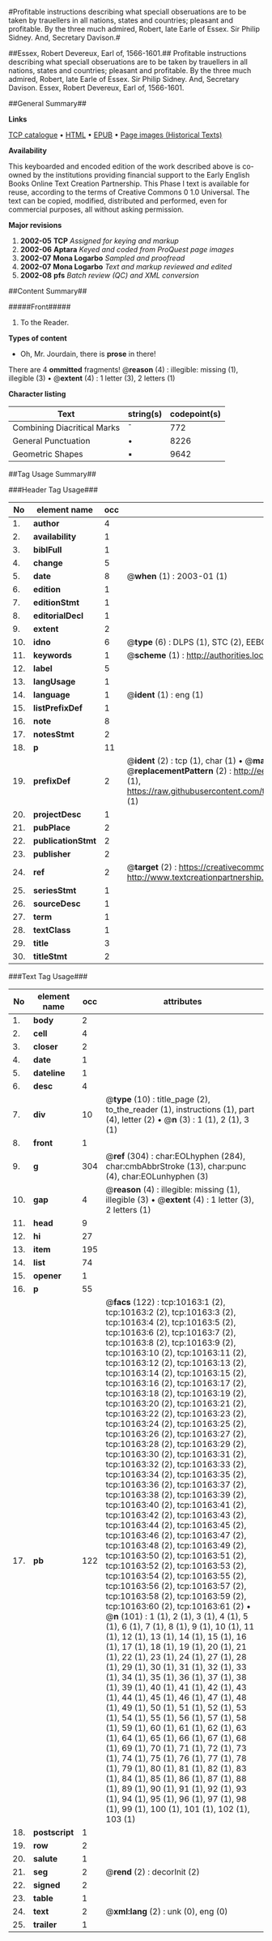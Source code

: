 #Profitable instructions describing what speciall obseruations are to be taken by trauellers in all nations, states and countries; pleasant and profitable. By the three much admired, Robert, late Earle of Essex. Sir Philip Sidney. And, Secretary Davison.#

##Essex, Robert Devereux, Earl of, 1566-1601.##
Profitable instructions describing what speciall obseruations are to be taken by trauellers in all nations, states and countries; pleasant and profitable. By the three much admired, Robert, late Earle of Essex. Sir Philip Sidney. And, Secretary Davison.
Essex, Robert Devereux, Earl of, 1566-1601.

##General Summary##

**Links**

[TCP catalogue](http://www.ota.ox.ac.uk/tcp/)  • 
[HTML](http://tei.it.ox.ac.uk/tcp/Texts-HTML/free/A20/A20377.html)  • 
[EPUB](http://tei.it.ox.ac.uk/tcp/Texts-EPUB/free/A20/A20377.epub) • 
[Page images (Historical Texts)](https://data.historicaltexts.jisc.ac.uk/view?pubId=eebo-99845274e&pageId=eebo-99845274e-10163-1)

**Availability**

This keyboarded and encoded edition of the
	       work described above is co-owned by the institutions
	       providing financial support to the Early English Books
	       Online Text Creation Partnership. This Phase I text is
	       available for reuse, according to the terms of Creative
	       Commons 0 1.0 Universal. The text can be copied,
	       modified, distributed and performed, even for
	       commercial purposes, all without asking permission.

**Major revisions**

1. __2002-05__ __TCP__ *Assigned for keying and markup*
1. __2002-06__ __Aptara__ *Keyed and coded from ProQuest page images*
1. __2002-07__ __Mona Logarbo__ *Sampled and proofread*
1. __2002-07__ __Mona Logarbo__ *Text and markup reviewed and edited*
1. __2002-08__ __pfs__ *Batch review (QC) and XML conversion*

##Content Summary##

#####Front#####

1. To the Reader.

**Types of content**

  * Oh, Mr. Jourdain, there is **prose** in there!

There are 4 **ommitted** fragments! 
 @__reason__ (4) : illegible: missing (1), illegible (3)  •  @__extent__ (4) : 1 letter (3), 2 letters (1)

**Character listing**


|Text|string(s)|codepoint(s)|
|---|---|---|
|Combining             Diacritical Marks|̄|772|
|General Punctuation|•|8226|
|Geometric Shapes|▪|9642|

##Tag Usage Summary##

###Header Tag Usage###

|No|element name|occ|attributes|
|---|---|---|---|
|1.|__author__|4||
|2.|__availability__|1||
|3.|__biblFull__|1||
|4.|__change__|5||
|5.|__date__|8| @__when__ (1) : 2003-01 (1)|
|6.|__edition__|1||
|7.|__editionStmt__|1||
|8.|__editorialDecl__|1||
|9.|__extent__|2||
|10.|__idno__|6| @__type__ (6) : DLPS (1), STC (2), EEBO-CITATION (1), PROQUEST (1), VID (1)|
|11.|__keywords__|1| @__scheme__ (1) : http://authorities.loc.gov/ (1)|
|12.|__label__|5||
|13.|__langUsage__|1||
|14.|__language__|1| @__ident__ (1) : eng (1)|
|15.|__listPrefixDef__|1||
|16.|__note__|8||
|17.|__notesStmt__|2||
|18.|__p__|11||
|19.|__prefixDef__|2| @__ident__ (2) : tcp (1), char (1)  •  @__matchPattern__ (2) : ([0-9\-]+):([0-9IVX]+) (1), (.+) (1)  •  @__replacementPattern__ (2) : http://eebo.chadwyck.com/downloadtiff?vid=$1&page=$2 (1), https://raw.githubusercontent.com/textcreationpartnership/Texts/master/tcpchars.xml#$1 (1)|
|20.|__projectDesc__|1||
|21.|__pubPlace__|2||
|22.|__publicationStmt__|2||
|23.|__publisher__|2||
|24.|__ref__|2| @__target__ (2) : https://creativecommons.org/publicdomain/zero/1.0/ (1), http://www.textcreationpartnership.org/docs/. (1)|
|25.|__seriesStmt__|1||
|26.|__sourceDesc__|1||
|27.|__term__|1||
|28.|__textClass__|1||
|29.|__title__|3||
|30.|__titleStmt__|2||


###Text Tag Usage###

|No|element name|occ|attributes|
|---|---|---|---|
|1.|__body__|2||
|2.|__cell__|4||
|3.|__closer__|2||
|4.|__date__|1||
|5.|__dateline__|1||
|6.|__desc__|4||
|7.|__div__|10| @__type__ (10) : title_page (2), to_the_reader (1), instructions (1), part (4), letter (2)  •  @__n__ (3) : 1 (1), 2 (1), 3 (1)|
|8.|__front__|1||
|9.|__g__|304| @__ref__ (304) : char:EOLhyphen (284), char:cmbAbbrStroke (13), char:punc (4), char:EOLunhyphen (3)|
|10.|__gap__|4| @__reason__ (4) : illegible: missing (1), illegible (3)  •  @__extent__ (4) : 1 letter (3), 2 letters (1)|
|11.|__head__|9||
|12.|__hi__|27||
|13.|__item__|195||
|14.|__list__|74||
|15.|__opener__|1||
|16.|__p__|55||
|17.|__pb__|122| @__facs__ (122) : tcp:10163:1 (2), tcp:10163:2 (2), tcp:10163:3 (2), tcp:10163:4 (2), tcp:10163:5 (2), tcp:10163:6 (2), tcp:10163:7 (2), tcp:10163:8 (2), tcp:10163:9 (2), tcp:10163:10 (2), tcp:10163:11 (2), tcp:10163:12 (2), tcp:10163:13 (2), tcp:10163:14 (2), tcp:10163:15 (2), tcp:10163:16 (2), tcp:10163:17 (2), tcp:10163:18 (2), tcp:10163:19 (2), tcp:10163:20 (2), tcp:10163:21 (2), tcp:10163:22 (2), tcp:10163:23 (2), tcp:10163:24 (2), tcp:10163:25 (2), tcp:10163:26 (2), tcp:10163:27 (2), tcp:10163:28 (2), tcp:10163:29 (2), tcp:10163:30 (2), tcp:10163:31 (2), tcp:10163:32 (2), tcp:10163:33 (2), tcp:10163:34 (2), tcp:10163:35 (2), tcp:10163:36 (2), tcp:10163:37 (2), tcp:10163:38 (2), tcp:10163:39 (2), tcp:10163:40 (2), tcp:10163:41 (2), tcp:10163:42 (2), tcp:10163:43 (2), tcp:10163:44 (2), tcp:10163:45 (2), tcp:10163:46 (2), tcp:10163:47 (2), tcp:10163:48 (2), tcp:10163:49 (2), tcp:10163:50 (2), tcp:10163:51 (2), tcp:10163:52 (2), tcp:10163:53 (2), tcp:10163:54 (2), tcp:10163:55 (2), tcp:10163:56 (2), tcp:10163:57 (2), tcp:10163:58 (2), tcp:10163:59 (2), tcp:10163:60 (2), tcp:10163:61 (2)  •  @__n__ (101) : 1 (1), 2 (1), 3 (1), 4 (1), 5 (1), 6 (1), 7 (1), 8 (1), 9 (1), 10 (1), 11 (1), 12 (1), 13 (1), 14 (1), 15 (1), 16 (1), 17 (1), 18 (1), 19 (1), 20 (1), 21 (1), 22 (1), 23 (1), 24 (1), 27 (1), 28 (1), 29 (1), 30 (1), 31 (1), 32 (1), 33 (1), 34 (1), 35 (1), 36 (1), 37 (1), 38 (1), 39 (1), 40 (1), 41 (1), 42 (1), 43 (1), 44 (1), 45 (1), 46 (1), 47 (1), 48 (1), 49 (1), 50 (1), 51 (1), 52 (1), 53 (1), 54 (1), 55 (1), 56 (1), 57 (1), 58 (1), 59 (1), 60 (1), 61 (1), 62 (1), 63 (1), 64 (1), 65 (1), 66 (1), 67 (1), 68 (1), 69 (1), 70 (1), 71 (1), 72 (1), 73 (1), 74 (1), 75 (1), 76 (1), 77 (1), 78 (1), 79 (1), 80 (1), 81 (1), 82 (1), 83 (1), 84 (1), 85 (1), 86 (1), 87 (1), 88 (1), 89 (1), 90 (1), 91 (1), 92 (1), 93 (1), 94 (1), 95 (1), 96 (1), 97 (1), 98 (1), 99 (1), 100 (1), 101 (1), 102 (1), 103 (1)|
|18.|__postscript__|1||
|19.|__row__|2||
|20.|__salute__|1||
|21.|__seg__|2| @__rend__ (2) : decorInit (2)|
|22.|__signed__|2||
|23.|__table__|1||
|24.|__text__|2| @__xml:lang__ (2) : unk (0), eng (0)|
|25.|__trailer__|1||
